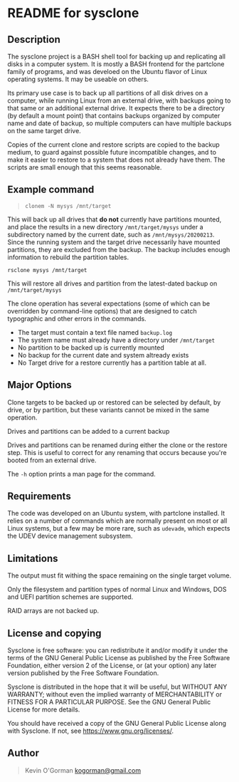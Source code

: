 # README for sysclone

## Description
The sysclone project is a BASH shell tool for backing up and replicating all disks in a computer system.  It is mostly a BASH frontend for the partclone family of programs, and was develoed on the Ubuntu flavor of Linux operating systems.  It may be useable on others.

Its primary use case is to back up all partitions of all disk drives on a computer, while running Linux from an external drive, with backups going to that same or an additional external drive. It expects there to be a directory (by default a mount point) that contains backups organized by computer name and date of backup, so multiple computers can have multiple backups on the same target drive.

Copies of the current clone and restore scripts are copied to the backup medium, to guard against possible future incompatible changes, and to make it easier to restore to a system that does not already have them.  The scripts are small enough that this seems reasonable.

## Example command

> `clonem -N mysys /mnt/target`

This will back up all drives that **do not** currently have partitions mounted, and place the results in a new directory `/mnt/target/mysys` under a subdirectory named by the current date, such as `/mnt/mysys/20200213`.  Since the running system and the target drive necessarily have mounted partitions, they are excluded from the backup.  The backup includes enough information to rebuild the partition tables.

`rsclone mysys /mnt/target`

This will restore all drives and partition from the latest-dated backup on `/mnt/target/mysys`

The clone operation has several expectations (some of which can be overridden by command-line options) that are designed to catch typographic and other errors in the commands.

- The target must contain a text file named `backup.log`
- The system name must already have a directory under `/mnt/target`
- No partition to be backed up is currently mounted
- No backup for the current date and system altready exists
- No Target drive for a restore currently has a partition table at all.

## Major Options

Clone targets to be backed up or restored can be selected by default, by drive, or by partition, but these variants cannot be mixed in the same operation.

Drives and partitions can be added to a current backup

Drives and partitions can be renamed during either the clone or the restore step.  This is useful to correct for any renaming that occurs because you're booted from an external drive.

The `-h` option prints a man page for the command.

## Requirements

The code was developed on an Ubuntu system, with partclone installed.  It relies on a number of commands which are normally present on most or all Linux systems, but a few may be more rare, such as `udevadm`, which expects the UDEV device management subsystem.

## Limitations

The output must fit withing the space remaining on the single target volume.

Only the filesystem and partition types of normal Linux and Windows, DOS and UEFI partition schemes are supported.

RAID arrays are not backed up.

## License and copying

Sysclone is free software: you can redistribute it and/or modify it under the terms of the GNU General Public License as published by the Free Software Foundation, either version 2 of the License, or (at your option) any later version published by the Free Software Foundation.

Sysclone is distributed in the hope that it will be useful, but WITHOUT ANY WARRANTY; without even the implied warranty of MERCHANTABILITY or FITNESS FOR A PARTICULAR PURPOSE.  See the GNU General Public License for more details.

You should have received a copy of the GNU General Public License along with Sysclone.  If not, see <https://www.gnu.org/licenses/>.

## Author
> Kevin O'Gorman
> kogorman@gmail.com
